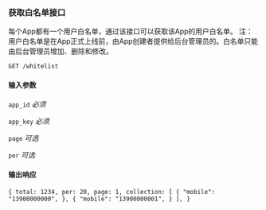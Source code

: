 ### 获取白名单接口

每个App都有一个用户白名单，通过该接口可以获取该App的用户白名单。
注：用户白名单是在App正式上线前，由App创建者提供给后台管理员的。白名单只能由后台管理员增加、删除和修改。

` GET /whitelist `

#### 输入参数

`app_id` *必须*

`app_key` *必须*

`page` *可选*

`per` *可选*

#### 输出响应

`{
	total: 1234,
	per: 20,
	page: 1,
	collection:	[
		{
			"mobile": "13900000000",
		},
		{
			"mobile": "13900000001",
		}
	],
}`